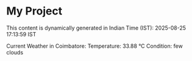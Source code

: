 # My Project

This content is dynamically generated in Indian Time (IST): 2025-08-25 17:13:59 IST


Current Weather in Coimbatore:
Temperature: 33.88 °C
Condition: few clouds
